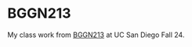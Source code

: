 # BGGN213
My class work from [BGGN213](https://bioboot.github.io/bggn213_F24/schedule/#19) at UC San Diego Fall 24.
